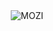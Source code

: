 <div align="center">

  <img src="https://user-images.githubusercontent.com/63354527/199653036-618ac410-63e5-4ddc-b6a0-fb7809979a45.png" alt="MOZI" > 
  
</div>
